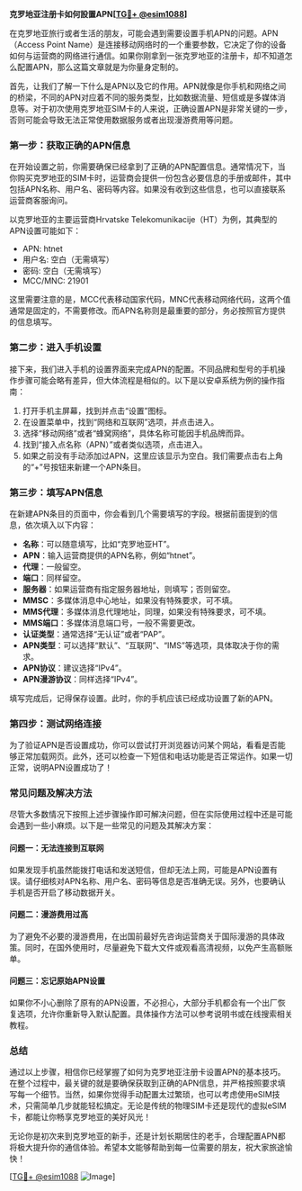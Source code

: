 **克罗地亚注册卡如何設置APN[[TG💪+ @esim1088](https://t.me/s/esim1088)]**

在克罗地亚旅行或者生活的朋友，可能会遇到需要设置手机APN的问题。APN（Access Point Name）是连接移动网络时的一个重要参数，它决定了你的设备如何与运营商的网络进行通信。如果你刚拿到一张克罗地亚的注册卡，却不知道怎么配置APN，那么这篇文章就是为你量身定制的。

首先，让我们了解一下什么是APN以及它的作用。APN就像是你手机和网络之间的桥梁，不同的APN对应着不同的服务类型，比如数据流量、短信或是多媒体消息等。对于初次使用克罗地亚SIM卡的人来说，正确设置APN是非常关键的一步，否则可能会导致无法正常使用数据服务或者出现漫游费用等问题。

### **第一步：获取正确的APN信息**
在开始设置之前，你需要确保已经拿到了正确的APN配置信息。通常情况下，当你购买克罗地亚的SIM卡时，运营商会提供一份包含必要信息的手册或邮件，其中包括APN名称、用户名、密码等内容。如果没有收到这些信息，也可以直接联系运营商客服询问。

以克罗地亚的主要运营商Hrvatske Telekomunikacije（HT）为例，其典型的APN设置可能如下：
- APN: htnet
- 用户名: 空白（无需填写）
- 密码: 空白（无需填写）
- MCC/MNC: 21901

这里需要注意的是，MCC代表移动国家代码，MNC代表移动网络代码，这两个值通常是固定的，不需要修改。而APN名称则是最重要的部分，务必按照官方提供的信息填写。

### **第二步：进入手机设置**
接下来，我们进入手机的设置界面来完成APN的配置。不同品牌和型号的手机操作步骤可能会略有差异，但大体流程是相似的。以下是以安卓系统为例的操作指南：

1. 打开手机主屏幕，找到并点击“设置”图标。
2. 在设置菜单中，找到“网络和互联网”选项，并点击进入。
3. 选择“移动网络”或者“蜂窝网络”，具体名称可能因手机品牌而异。
4. 找到“接入点名称（APN）”或者类似选项，点击进入。
5. 如果之前没有手动添加过APN，这里应该显示为空白。我们需要点击右上角的“+”号按钮来新建一个APN条目。

### **第三步：填写APN信息**
在新建APN条目的页面中，你会看到几个需要填写的字段。根据前面提到的信息，依次填入以下内容：

- **名称**：可以随意填写，比如“克罗地亚HT”。
- **APN**：输入运营商提供的APN名称，例如“htnet”。
- **代理**：一般留空。
- **端口**：同样留空。
- **服务器**：如果运营商有指定服务器地址，则填写；否则留空。
- **MMSC**：多媒体消息中心地址，如果没有特殊要求，可不填。
- **MMS代理**：多媒体消息代理地址，同理，如果没有特殊要求，可不填。
- **MMS端口**：多媒体消息端口号，一般不需要更改。
- **认证类型**：通常选择“无认证”或者“PAP”。
- **APN类型**：可以选择“默认”、“互联网”、“IMS”等选项，具体取决于你的需求。
- **APN协议**：建议选择“IPv4”。
- **APN漫游协议**：同样选择“IPv4”。

填写完成后，记得保存设置。此时，你的手机应该已经成功设置了新的APN。

### **第四步：测试网络连接**
为了验证APN是否设置成功，你可以尝试打开浏览器访问某个网站，看看是否能够正常加载网页。此外，还可以检查一下短信和电话功能是否正常运作。如果一切正常，说明APN设置成功了！

### **常见问题及解决方法**
尽管大多数情况下按照上述步骤操作即可解决问题，但在实际使用过程中还是可能会遇到一些小麻烦。以下是一些常见的问题及其解决方案：

#### **问题一：无法连接到互联网**
如果发现手机虽然能拨打电话和发送短信，但却无法上网，可能是APN设置有误。请仔细核对APN名称、用户名、密码等信息是否准确无误。另外，也要确认手机是否开启了移动数据开关。

#### **问题二：漫游费用过高**
为了避免不必要的漫游费用，在出国前最好先咨询运营商关于国际漫游的具体政策。同时，在国外使用时，尽量避免下载大文件或观看高清视频，以免产生高额账单。

#### **问题三：忘记原始APN设置**
如果你不小心删除了原有的APN设置，不必担心，大部分手机都会有一个出厂恢复选项，允许你重新导入默认配置。具体操作方法可以参考说明书或在线搜索相关教程。

### **总结**
通过以上步骤，相信你已经掌握了如何为克罗地亚注册卡设置APN的基本技巧。在整个过程中，最关键的就是要确保获取到正确的APN信息，并严格按照要求填写每一个细节。当然，如果你觉得手动配置太过繁琐，也可以考虑使用eSIM技术，只需简单几步就能轻松搞定。无论是传统的物理SIM卡还是现代的虚拟eSIM卡，都能让你畅享克罗地亚的美好风光！

无论你是初次来到克罗地亚的新手，还是计划长期居住的老手，合理配置APN都将极大提升你的通信体验。希望本文能够帮助到每一位需要的朋友，祝大家旅途愉快！

[[TG💪+ @esim1088](https://t.me/s/esim1088) ![Image](https://i.postimg.cc/4NQfJmqS/Snipaste-2025-05-13-00-14-12.png)]
